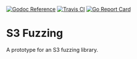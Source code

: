 [![Godoc Reference](https://godoc.org/github.com/aead/sf?status.svg)](https://godoc.org/github.com/aead/sf)
[![Travis CI](https://travis-ci.org/aead/sf.svg?branch=master)](https://travis-ci.org/aead/sf)
[![Go Report Card](https://goreportcard.com/badge/aead/sf)](https://goreportcard.com/report/aead/sf)

# S3 Fuzzing

A prototype for an S3 fuzzing library.